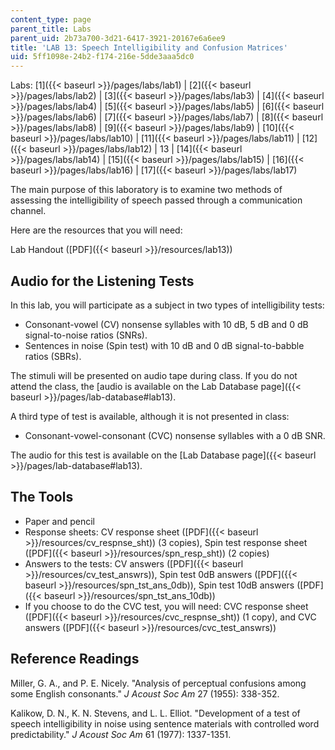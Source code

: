 ```yaml
---
content_type: page
parent_title: Labs
parent_uid: 2b73a700-3d21-6417-3921-20167e6a6ee9
title: 'LAB 13: Speech Intelligibility and Confusion Matrices'
uid: 5ff1098e-24b2-f174-216e-5dde3aaa5dc0
---
```


Labs: [1]({{< baseurl >}}/pages/labs/lab1) | [2]({{< baseurl >}}/pages/labs/lab2) | [3]({{< baseurl >}}/pages/labs/lab3) | [4]({{< baseurl >}}/pages/labs/lab4) | [5]({{< baseurl >}}/pages/labs/lab5) | [6]({{< baseurl >}}/pages/labs/lab6) | [7]({{< baseurl >}}/pages/labs/lab7) | [8]({{< baseurl >}}/pages/labs/lab8) | [9]({{< baseurl >}}/pages/labs/lab9) | [10]({{< baseurl >}}/pages/labs/lab10) | [11]({{< baseurl >}}/pages/labs/lab11) | [12]({{< baseurl >}}/pages/labs/lab12) | 13 | [14]({{< baseurl >}}/pages/labs/lab14) | [15]({{< baseurl >}}/pages/labs/lab15) | [16]({{< baseurl >}}/pages/labs/lab16) | [17]({{< baseurl >}}/pages/labs/lab17)

The main purpose of this laboratory is to examine two methods of assessing the intelligibility of speech passed through a communication channel.

Here are the resources that you will need:

Lab Handout ([PDF]({{< baseurl >}}/resources/lab13))

Audio for the Listening Tests
-----------------------------

In this lab, you will participate as a subject in two types of intelligibility tests:

*   Consonant-vowel (CV) nonsense syllables with 10 dB, 5 dB and 0 dB signal-to-noise ratios (SNRs).
*   Sentences in noise (Spin test) with 10 dB and 0 dB signal-to-babble ratios (SBRs).

The stimuli will be presented on audio tape during class. If you do not attend the class, the [audio is available on the Lab Database page]({{< baseurl >}}/pages/lab-database#lab13).

A third type of test is available, although it is not presented in class:

*   Consonant-vowel-consonant (CVC) nonsense syllables with a 0 dB SNR.

The audio for this test is available on the [Lab Database page]({{< baseurl >}}/pages/lab-database#lab13).

The Tools
---------

*   Paper and pencil
*   Response sheets: CV response sheet ([PDF]({{< baseurl >}}/resources/cv_respnse_sht)) (3 copies), Spin test response sheet ([PDF]({{< baseurl >}}/resources/spn_resp_sht)) (2 copies)
*   Answers to the tests: CV answers ([PDF]({{< baseurl >}}/resources/cv_test_answrs)), Spin test 0dB answers ([PDF]({{< baseurl >}}/resources/spn_tst_ans_0db)), Spin test 10dB answers ([PDF]({{< baseurl >}}/resources/spn_tst_ans_10db))
*   If you choose to do the CVC test, you will need: CVC response sheet ([PDF]({{< baseurl >}}/resources/cvc_respnse_sht)) (1 copy), and CVC answers ([PDF]({{< baseurl >}}/resources/cvc_test_answrs))

Reference Readings
------------------

Miller, G. A., and P. E. Nicely. "Analysis of perceptual confusions among some English consonants." _J Acoust Soc Am_ 27 (1955): 338-352.

Kalikow, D. N., K. N. Stevens, and L. L. Elliot. "Development of a test of speech intelligibility in noise using sentence materials with controlled word predictability." _J Acoust Soc Am_ 61 (1977): 1337-1351.